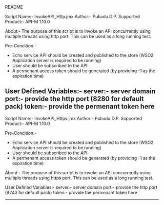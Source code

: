 README

Script Name:- InvokeAPI_Http.jmx
Author:- Pubudu D.P.
Supported Product:- API-M 1.10.0

About:-
The purpose of this script is to invoke an API concurrently using multiple threads using http port. This can be used as a long running test.

Pre-Condition:-
- Echo service API should be created and published to the store (WSO2 Application server is required to be running)
- User should be subscribed to the API
- A permenant access token should be generated (by providing -1 as the expiration time)


User Defined Variables:-
server:- server domain
port:- provide the http port (8280 for default pack)
token:- provide the permenant token here
------------------------------------------------------------------------------

Script Name:- InvokeAPI_Https.jmx
Author:- Pubudu D.P.
Supported Product:- API-M 1.10.0

Pre-Condition:-
- Echo service API should be created and published to the store (WSO2 Application server is required to be running)
- User should be subscribed to the API
- A permenant access token should be generated (by providing -1 as the expiration time)

About:-
The purpose of this script is to invoke an API concurrently using multiple threads using https port. This can be used as a long running test.

User Defined Variables:-
server:- server domain
port:- provide the http port (8243 for default pack)
token:- provide the permenant token here

------------------------------------------------------------------------------

